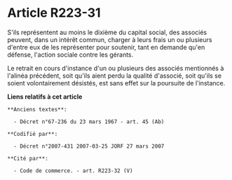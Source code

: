 # Article R223-31

S'ils représentent au moins le dixième du capital social, des associés peuvent, dans un intérêt commun, charger à leurs frais
un ou plusieurs d'entre eux de les représenter pour soutenir, tant en demande qu'en défense, l'action sociale contre les
gérants.

Le retrait en cours d'instance d'un ou plusieurs des associés mentionnés à l'alinéa précédent, soit qu'ils aient perdu la
qualité d'associé, soit qu'ils se soient volontairement désistés, est sans effet sur la poursuite de l'instance.

**Liens relatifs à cet article**

	**Anciens textes**:

	  - Décret n°67-236 du 23 mars 1967 - art. 45 (Ab)

	**Codifié par**:

	  - Décret n°2007-431 2007-03-25 JORF 27 mars 2007

	**Cité par**:

	  - Code de commerce. - art. R223-32 (V)
